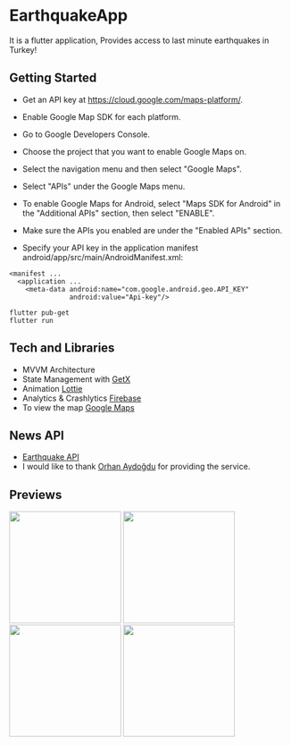 # EarthquakeApp

It is a flutter application, Provides access to last minute earthquakes in Turkey!


## Getting Started

- Get an API key at https://cloud.google.com/maps-platform/.

- Enable Google Map SDK for each platform.

- Go to Google Developers Console.
- Choose the project that you want to enable Google Maps on.
- Select the navigation menu and then select "Google Maps".
- Select "APIs" under the Google Maps menu.
- To enable Google Maps for Android, select "Maps SDK for Android" in the "Additional APIs" section, then select "ENABLE".
- Make sure the APIs you enabled are under the "Enabled APIs" section.


- Specify your API key in the application manifest android/app/src/main/AndroidManifest.xml:
```
<manifest ...
  <application ...
    <meta-data android:name="com.google.android.geo.API_KEY"
               android:value="Api-key"/>
```

```
flutter pub-get
flutter run
```



## Tech and Libraries

- MVVM Architecture
- State Management with [GetX](https://pub.dev/packages/get)
- Animation [Lottie](https://pub.dev/packages/lottie)
- Analytics & Crashlytics [Firebase](https://firebase.flutter.dev/)
- To view the map [Google Maps](https://pub.dev/packages/google_maps_flutter)

## News API
- [Earthquake API](https://api.orhanaydogdu.com.tr/deprem/live.php?limit=100) 
- I would like to thank [Orhan Aydoğdu](https://github.com/orhanayd) for providing the service.


## Previews


<p float="left">
  <img src="https://user-images.githubusercontent.com/43873156/205680886-754efc0b-3487-4083-bca7-2cc652ae5dab.png" width="200" />
  <img src="https://user-images.githubusercontent.com/43873156/205680982-d07a1469-82a9-4552-9d08-32d83a7ae699.png" width="200" /> 
  <img src="https://user-images.githubusercontent.com/43873156/205681045-ed4fc325-1a98-428c-bb2e-5249135dab9b.png" width="200" />
<img src="https://user-images.githubusercontent.com/43873156/205681143-789bed9f-694f-4535-9e2f-fca5c8093a17.png" width="200" />
</p>



